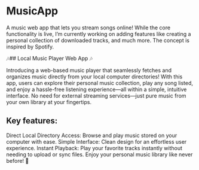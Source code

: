 # MusicApp
A music web app that lets you stream songs online!  While the core functionality is live, I’m currently working on adding features like creating a personal collection of downloaded tracks, and much more. The concept is inspired by Spotify.

🎶## Local Music Player Web App 🎶

Introducing a web-based music player that seamlessly fetches and organizes music directly from your local computer directories! With this app, users can explore their personal music collection, play any song listed, and enjoy a hassle-free listening experience—all within a simple, intuitive interface. No need for external streaming services—just pure music from your own library at your fingertips.

## Key features:

Direct Local Directory Access: Browse and play music stored on your computer with ease.
Simple Interface: Clean design for an effortless user experience.
Instant Playback: Play your favorite tracks instantly without needing to upload or sync files.
Enjoy your personal music library like never before! 🎵
